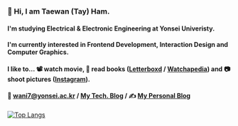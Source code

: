  

<!--
**wani-ham/wani-ham** is a ✨ _special_ ✨ repository because its `README.md` (this file) appears on your GitHub profile.

Here are some ideas to get you started:

- 🔭 I’m currently working on ...
- 🌱 I’m currently learning ...
- 👯 I’m looking to collaborate on ...
- 🤔 I’m looking for help with ...
- 💬 Ask me about ...
- 📫 How to reach me: ...
- 😄 Pronouns: ...
- ⚡ Fun fact: ...
-->

### 👋 Hi, I am Taewan (Tay) Ham.
#### I'm studying Electrical & Electronic Engineering at Yonsei Univeristy.
#### I'm currently interested in Frontend Development, Interaction Design and Computer Graphics.
#### I like to... 📽️ watch movie, 📖 read books ([Letterboxd](https://boxd.it/4hKpH) / [Watchapedia](https://pedia.watcha.com/ko-KR/users/djaxbrE98AxLw)) and 📷 shoot pictures ([Instagram](https://www.instagram.com/wanipic/)). 
#### 📧 wani7@yonsei.ac.kr / [My Tech. Blog](https://velog.io/@wani-ham/) / ✍️ [My Personal Blog](https://blog.naver.com/waniham)
####
[![Top Langs](https://github-readme-stats.vercel.app/api/top-langs/?username=wani-ham&layout=compact)](https://github.com/anuraghazra/github-readme-stats)
